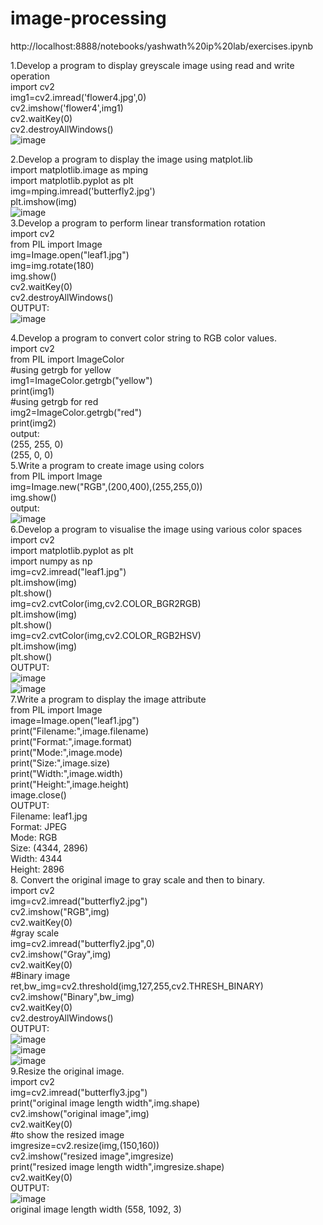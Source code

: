 # image-processing
http://localhost:8888/notebooks/yashwath%20ip%20lab/exercises.ipynb

1.Develop a program to display greyscale image using read and write operation<br>
import cv2<br>
img1=cv2.imread('flower4.jpg',0)<br>
cv2.imshow('flower4',img1)<br>
cv2.waitKey(0)<br>
cv2.destroyAllWindows()<br>
![image](https://user-images.githubusercontent.com/98145017/174034372-bacd8bc6-134a-4167-a42c-d2aacab27b06.png)<br>

2.Develop a program to display the image using matplot.lib<br>
import matplotlib.image as mping<br>
import matplotlib.pyplot as plt<br>
img=mping.imread('butterfly2.jpg')<br>
plt.imshow(img)<br>
![image](https://user-images.githubusercontent.com/98145017/173817349-b1c8b2ca-6353-4499-80e4-5a06ac5bb98d.png)<br>
3.Develop a program to perform linear transformation rotation<br>
import cv2<br>
from PIL import Image<br>
img=Image.open("leaf1.jpg")<br>
img=img.rotate(180)<br>
img.show()<br>
cv2.waitKey(0)<br>
cv2.destroyAllWindows()<br>
OUTPUT:<br>
![image](https://user-images.githubusercontent.com/98145017/174046198-f567785b-8ee7-4e28-b2b3-fe636624da5b.png)<br>

4.Develop a program to convert color string to RGB color values.<br>
import cv2<br>
from PIL import ImageColor<br>
#using getrgb for yellow<br>
img1=ImageColor.getrgb("yellow")<br>
print(img1)<br>
#using getrgb for red<br>
img2=ImageColor.getrgb("red")<br>
print(img2)<br>
output:<br>
(255, 255, 0)<br>
(255, 0, 0)<br>
5.Write a program to create image using colors <br>
from PIL import Image<br>
img=Image.new("RGB",(200,400),(255,255,0))<br>
img.show()<br>
output:<br>
![image](https://user-images.githubusercontent.com/98145017/174035798-b3c298d4-fd20-43ac-8ca9-33787ce7c99e.png)<br>
6.Develop a program to visualise the image using various color spaces<br>
import cv2<br>
import matplotlib.pyplot as plt<br>
import numpy as np<br>
img=cv2.imread("leaf1.jpg")<br>
plt.imshow(img)<br>
plt.show()<br>
img=cv2.cvtColor(img,cv2.COLOR_BGR2RGB)<br>
plt.imshow(img)<br>
plt.show()<br>
img=cv2.cvtColor(img,cv2.COLOR_RGB2HSV)<br>
plt.imshow(img)<br>
plt.show()<br>
OUTPUT:<br>
![image](https://user-images.githubusercontent.com/98145017/174035974-b0cfe492-6945-417c-ba0e-02762aaf1964.png)<br>
![image](https://user-images.githubusercontent.com/98145017/174036076-ea7335f1-103b-4f4f-8858-18d16d193499.png)<br>
7.Write a program to display the image attribute<br>
from PIL import Image<br>
image=Image.open("leaf1.jpg")<br>
print("Filename:",image.filename)<br>
print("Format:",image.format)<br>
print("Mode:",image.mode)<br>
print("Size:",image.size)<br>
print("Width:",image.width)<br>
print("Height:",image.height)<br>
image.close()<br>
OUTPUT:<br>
Filename: leaf1.jpg<br>
Format: JPEG<br>
Mode: RGB<br>
Size: (4344, 2896)<br>
Width: 4344<br>
Height: 2896<br>
8. Convert the original image to gray scale and then to binary.<br>
import cv2<br>
img=cv2.imread("butterfly2.jpg")<br>
cv2.imshow("RGB",img)<br>
cv2.waitKey(0)<br>
#gray scale<br>
img=cv2.imread("butterfly2.jpg",0)<br>
cv2.imshow("Gray",img)<br>
cv2.waitKey(0)<br>
#Binary image<br>
ret,bw_img=cv2.threshold(img,127,255,cv2.THRESH_BINARY)<br>
cv2.imshow("Binary",bw_img)<br>
cv2.waitKey(0)<br>
cv2.destroyAllWindows()<br>
OUTPUT:<br>
![image](https://user-images.githubusercontent.com/98145017/174050312-ab25033a-034a-42e4-8fee-5d0606f538e1.png)<br>
![image](https://user-images.githubusercontent.com/98145017/174050442-50bd49aa-1d90-439e-a85e-a1b8eb029a5b.png)<br>
![image](https://user-images.githubusercontent.com/98145017/174050511-2fc3f47e-cdbd-466b-ad54-4dd777b1ef80.png)<br>
9.Resize the original image.<br>
import cv2<br>
img=cv2.imread("butterfly3.jpg")<br>
print("original image length width",img.shape)<br>
cv2.imshow("original image",img)<br>
cv2.waitKey(0)<br>
#to show the resized image<br>
imgresize=cv2.resize(img,(150,160))<br>
cv2.imshow("resized image",imgresize)<br>
print("resized image length width",imgresize.shape)<br>
cv2.waitKey(0)<br>
OUTPUT:<br>
![image](https://user-images.githubusercontent.com/98145017/174050855-469b2a1d-1d2b-46b4-b498-514b22e00f04.png)<br>
original image length width (558, 1092, 3)<br>



